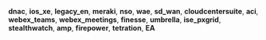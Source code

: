 **dnac**, **ios_xe**, **legacy_en**, **meraki**, **nso**, **wae**, **sd_wan**, **cloudcentersuite**, **aci**, **webex_teams**, **webex_meetings**, **finesse**, **umbrella**, **ise_pxgrid**, **stealthwatch**, **amp**, **firepower**, **tetration**, **EA**